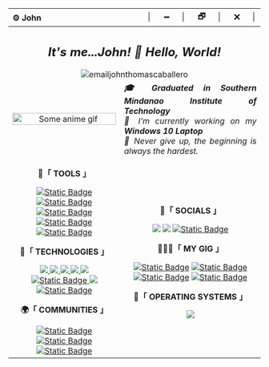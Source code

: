 
<!--[![Typing SVG](https://readme-typing-svg.demolab.com?font=Fira+Code&pause=1000&color=979797&width=800&lines=Greetings%2C+I'm+John+Thomas+F.+Caballero%2C+a+web+developer.)](https://github.com/emailjohnthomascaballero)-->

<div>
  <table>
    <thead>
      <tr>
        <th align="left">⚙️ John</th>
        <th align="right">│⠀⠀🗕⠀⠀│⠀⠀🗗⠀⠀│⠀⠀🗙⠀⠀│</th>
      </tr>
    </thead>
    <tbody>
      <tr>
        <td colspan="2" align="center">
          <h2 align="center"><i>It's me...John! 👋 Hello, World!</i></h2>
          <img src="https://komarev.com/ghpvc/?username=emailjohnthomascaballero&label=Profile_Views&color=blueviolet&style=flat" alt="emailjohnthomascaballero" />
        </td>
      </tr>
      <tr>
        <td align="center">
          <a href="#blank"><img src="https://media.tenor.com/D2H0hPltOdYAAAAd/golden-boy-fake-keyboard-programing-coding-paper-book.gif" align="center" title="Some anime gif" width="100%" height="auto" alt="Some anime gif"></a>
        </td>
        <td colspan="1" align="justify">
          <b><i>🎓 Graduated in Southern Mindanao Institute of Technology</i></b><br>
          <i>🔭 I’m currently working on my <b>Windows 10 Laptop</b></i><br>
          <i>💪 Never give up, the beginning is always the hardest.</i>
        </td>
      </tr>
      <tr>
        <td colspan="1" align="center">
          <p><b>🧰「 TOOLS 」</b></p>
            <a href="https://code.visualstudio.com/"><img alt="Static Badge" src="https://img.shields.io/badge/Code_Editor-VS_Code-%23507578?logo=visual%20studio%20code&logoColor=blue"></a>
            <a href="#"><img alt="Static Badge" src="https://img.shields.io/badge/Photo_Editor-VS_Code-%2304CCFC?logo=adobe%20photoshop&logoColor=%2304CCFC"></a>
            <a href="https://www.figma.com"><img alt="Static Badge" src="https://img.shields.io/badge/Web_Design-Figma-%23A76AF9?logo=figma&logoColor=%23F75F3F"></a>
            <a href="#"><img alt="Static Badge" src="https://img.shields.io/badge/Video_Editor-Capcut-%23000000?logo=CapCut&logoColor=black"></a>
            <a href="#"><img alt="Static Badge" src="https://img.shields.io/badge/Video_Editor-Adobe_Premiere_Pro-%239B9BFB?logo=Adobe%20Premiere%20Pro&logoColor=%2304045C"></a>
          <br><p><b>🚀「 TECHNOLOGIES 」</b></p>
            <a href="#blank">
              <img src="https://img.shields.io/badge/PowerShell-5391FE?style=flat&logo=PowerShell&logoColor=white">
              <img src="https://img.shields.io/badge/HTML-E34F26?style=flat&logo=html5&logoColor=white">
              <img src="https://img.shields.io/badge/CSS-1572B6?style=flat&logo=css3&logoColor=white">
              <img src="https://img.shields.io/badge/JavaScript-F7DF1E?style=flat&logo=javascript&logoColor=black">
              <img src="https://img.shields.io/badge/TypeScript-007ACC?style=flat&logo=typescript&logoColor=white">
              <img alt="Static Badge" src="https://img.shields.io/badge/Tailwind_CSS-%2386D3FC?logo=tailwindcss&logoColor=%233BBCFC">
              <img src="https://img.shields.io/badge/Python-3776AB?style=flat&logo=python&logoColor=FFD343">
              <img alt="Static Badge" src="https://img.shields.io/badge/XAMPP-%23FCA86F?logo=xampp&logoColor=%23FC7C1C">
            </a>
          <br><p><b>🌍「 COMMUNITIES 」</b></p>
            <a href="#blank">
              <img alt="Static Badge" src="https://img.shields.io/badge/STUDEVPHL-%23FC0A90?logo=studev&logoColor=%233BBCFC">
              <img alt="Static Badge" src="https://img.shields.io/badge/CODEMNL-%230434A4?logo=codemnl&logoColor=%233BBCFC">
              <img alt="Static Badge" src="https://img.shields.io/badge/Filipino_Web_Development_Peers%20-%23DC2D78">
            </a>
        </td>
        <td colspan="1" align="center">
          <p><b>👀「 SOCIALS 」</b></p>
          <a href="mailto:emailjohnthomascaballero@gmail.com"><img src="https://img.shields.io/badge/-Gmail-c14438?style=flat&logo=Gmail&logoColor=white"></a>
          <a href="https://www.linkedin.com/in/johnthomascaballero/"><img src="https://img.shields.io/badge/LinkedIn-blue?style=flat&logo=Linkedin&logoColor=white"></a>
          <a href="https://www.facebook.com/emailjohnthomascaballero"><img alt="Static Badge" src="https://img.shields.io/badge/Facebook%20-%237AB4F7?logo=facebook&logoColor=%230B64FA"></a>
          <br><p><b>👨🏻‍💻「 MY GIG 」</b></p>
          <a href="#"><img alt="Static Badge" src="https://img.shields.io/badge/Mechanical_Keyboard-RK_Royal_Kludge%20-%23050505?logo=rk%20royal%20kludge&logoColor=%230B64FA"></a>
          <a href="#"><img alt="Static Badge" src="https://img.shields.io/badge/Gaming_Mouse-DELUX-%23C4C964?logo=delux&logoColor=%230B64FA"></a>
          <a href="#"><img alt="Static Badge" src="https://img.shields.io/badge/Laptop-DELL-%23047CBC?logo=dell&logoColor=%23047CBC"></a>
          <a href="#"><img alt="Static Badge" src="https://img.shields.io/badge/Portable_Monitor-LIAGMK-%23047CBC?logoColor=%23047CBC"></a>
          <br><p><b>💾「 OPERATING SYSTEMS 」</b></p>
          <a href="#"><img src="https://img.shields.io/badge/OS-Windows_10-0078D6?style=flat&logo=microsoft&logoColor=white"></a>
        </td>
      </tr>
<!--       <tr>
        <td colspan="2">
          <details>
            <summary><b>⚡ Events/Experiences</b></summary>
            <table align="center">
              <thead align="center">
                <tr>
                  <th>Icon</th>
                  <th>Name</th>
                  <th>Company</th>
                  <th>Date</th>
                  <th>Learned</th>
                </tr>
              </thead>
              <tbody align="center">
                <tr>
                  <td>
                    <img src="https://github.com/TreinaDev.png" width="25px" style="vertical-align: middle;" />
                  </td>
                  <td><a href="https://treinadev.com.br/" target="_blank">TreinaDev 7</a></td>
                  <td>Campus Code</td>
                  <td>2021</td>
                  <td>
                    Git, Signing Keys,<br/>
                    Ruby v3, Rails v6,<br/>
                    TDD, Following Conventions,<br/>
                    Linting, Pair Programming,<br/>
                    Daily Meeting
                  </td>
                </tr>
              </tbody>
            </table>
          </details>
        </td>
      </tr> -->
    </tbody>
  </table>
</div>

